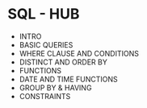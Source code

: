 # SQL - HUB

  - INTRO
  - BASIC QUERIES
  - WHERE CLAUSE AND CONDITIONS
  - DISTINCT AND ORDER BY
  - FUNCTIONS
  - DATE AND TIME FUNCTIONS
  - GROUP BY & HAVING
  - CONSTRAINTS

